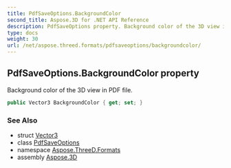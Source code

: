 ```yaml
---
title: PdfSaveOptions.BackgroundColor
second_title: Aspose.3D for .NET API Reference
description: PdfSaveOptions property. Background color of the 3D view in PDF file
type: docs
weight: 30
url: /net/aspose.threed.formats/pdfsaveoptions/backgroundcolor/
---
```

## PdfSaveOptions.BackgroundColor property

Background color of the 3D view in PDF file.

```csharp
public Vector3 BackgroundColor { get; set; }
```

### See Also

* struct [Vector3](../../../aspose.threed.utilities/vector3/)
* class [PdfSaveOptions](../)
* namespace [Aspose.ThreeD.Formats](../../../aspose.threed.formats/)
* assembly [Aspose.3D](../../../)



